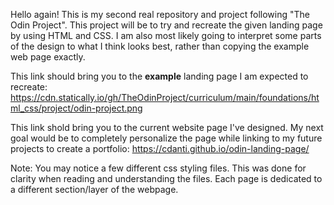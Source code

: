 Hello again! This is my second real repository and project following "The Odin Project". This project will be to try and recreate the given landing page by using HTML and CSS. I am also most likely going to interpret some parts of the design to what I think looks best, rather than copying the example web page exactly. 

This link should bring you to the <span style="font-weight: bold">example</span> landing page I am expected to recreate: https://cdn.statically.io/gh/TheOdinProject/curriculum/main/foundations/html_css/project/odin-project.png 

This link shold bring you to the current website page I've designed. My next goal would be to completely personalize the page while linking to my future projects to create a portfolio:
https://cdanti.github.io/odin-landing-page/ 

Note: You may notice a few different css styling files. This was done for clarity when reading and understanding the files. Each page is dedicated to a different section/layer of the webpage.
